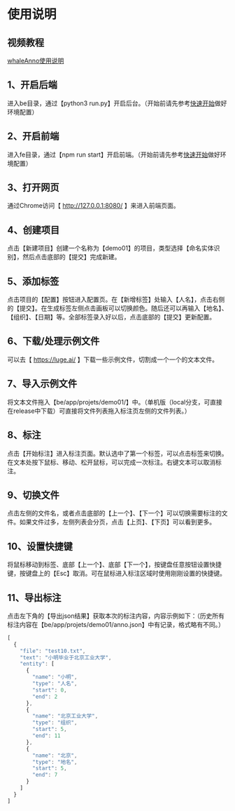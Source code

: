 # 使用说明
## 视频教程
[whaleAnno使用说明](./quickuse.mp4)

## 1、开启后端
  进入be目录，通过【python3 run.py】开启后台。（开始前请先参考[快速开始](./doc/doc_ch/quickstart.md)做好环境配置）
## 2、开启前端
  进入fe目录，通过【npm run start】开启前端。（开始前请先参考[快速开始](./doc/doc_ch/quickstart.md)做好环境配置）
## 3、打开网页
  通过Chrome访问【 http://127.0.0.1:8080/ 】来进入前端页面。
## 4、创建项目
  点击【新建项目】创建一个名称为【demo01】的项目，类型选择【命名实体识别】，然后点击底部的【提交】完成新建。
## 5、添加标签
  点击项目的【配置】按钮进入配置页。在【新增标签】处输入【人名】，点击右侧的【提交】。在生成标签左侧点击画板可以切换颜色。随后还可以再输入【地名】、【组织】、【日期】等。全部标签录入好以后，点击底部的【提交】更新配置。
## 6、下载/处理示例文件
  可以去【 https://luge.ai/ 】下载一些示例文件，切割成一个一个的文本文件。
## 7、导入示例文件
  将文本文件拖入【be/app/projets/demo01/】中。（单机版（local分支，可直接在release中下载）可直接将文件列表拖入标注页左侧的文件列表。）
## 8、标注
  点击【开始标注】进入标注页面。默认选中了第一个标签，可以点击标签来切换。在文本处按下鼠标、移动、松开鼠标，可以完成一次标注。右键文本可以取消标注。
## 9、切换文件
  点击左侧的文件名，或者点击底部的【上一个】、【下一个】可以切换需要标注的文件。如果文件过多，左侧列表会分页，点击【上页】、【下页】可以看到更多。
## 10、设置快捷键
  将鼠标移动到标签、底部【上一个】、底部【下一个】，按键盘任意按钮设置快捷键，按键盘上的【Esc】取消。可在鼠标进入标注区域时使用刚刚设置的快捷键。
## 11、导出标注
  点击左下角的【导出json结果】获取本次的标注内容，内容示例如下：（历史所有标注内容在【be/app/projets/demo01/anno.json】中有记录，格式略有不同。）
```javascript
[
  {
    "file": "test10.txt",
    "text": "小明毕业于北京工业大学",
    "entity": [
      {
        "name": "小明",
        "type": "人名",
        "start": 0,
        "end": 2
      },
      {
        "name": "北京工业大学",
        "type": "组织",
        "start": 5,
        "end": 11
      },
      {
        "name": "北京",
        "type": "地名",
        "start": 5,
        "end": 7
      }
    ]
  }
]
```
